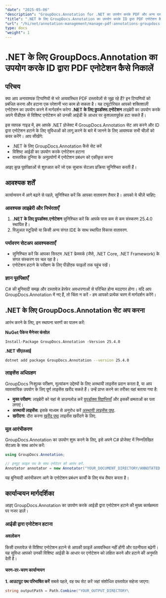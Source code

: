```yaml
---
"date": "2025-05-06"
"description": "GroupDocs.Annotation for .NET का उपयोग करके PDF और अन्य दस्तावेज़ों से एनोटेशन को कुशलतापूर्वक हटाने का तरीका जानें। चरण-दर-चरण मार्गदर्शिकाएँ, सर्वोत्तम अभ्यास और वास्तविक दुनिया के अनुप्रयोग खोजें।"
"title": ".NET के लिए GroupDocs.Annotation का उपयोग करके ID द्वारा PDF एनोटेशन कैसे निकालें"
"url": "/hi/net/annotation-management/manage-pdf-annotations-groupdocs-dotnet-remove-id/"
type: docs
"weight": 1
---
```


# .NET के लिए GroupDocs.Annotation का उपयोग करके ID द्वारा PDF एनोटेशन कैसे निकालें

## परिचय

क्या आप अनावश्यक टिप्पणियों से भरे अव्यवस्थित PDF दस्तावेज़ों से जूझ रहे हैं? इन टिप्पणियों को प्रबंधित करना और हटाना एक परेशानी भरा काम हो सकता है। यह ट्यूटोरियल आपको शक्तिशाली एनोटेशन का उपयोग करने में मार्गदर्शन करेगा **.NET के लिए ग्रुपडॉक्स.एनोटेशन** लाइब्रेरी का उपयोग करके अपने पीडीएफ से विशिष्ट एनोटेशन को उनकी आईडी के आधार पर कुशलतापूर्वक हटा सकते हैं।

इस व्यापक गाइड में, हम आपके .NET प्रोजेक्ट में GroupDocs.Annotation सेट अप करने और ID द्वारा एनोटेशन हटाने के लिए सुविधाओं को लागू करने के बारे में जानने के लिए आवश्यक सभी चीज़ों को कवर करेंगे। आप सीखेंगे:
- .NET के लिए GroupDocs.Annotation कैसे सेट करें
- विशिष्ट आईडी का उपयोग करके एनोटेशन हटाना
- वास्तविक दुनिया के अनुप्रयोगों में एनोटेशन प्रबंधन को एकीकृत करना

आइए कुछ पूर्वापेक्षाओं से शुरुआत करें जो एक सुचारू सेटअप प्रक्रिया सुनिश्चित करती हैं।

## आवश्यक शर्तें

कार्यान्वयन में आगे बढ़ने से पहले, सुनिश्चित करें कि आपका वातावरण तैयार है। आपको ये चीज़ें चाहिए:

### आवश्यक लाइब्रेरी और निर्भरताएँ
1. **.NET के लिए ग्रुपडॉक्स.एनोटेशन** सुनिश्चित करें कि आपके पास कम से कम संस्करण 25.4.0 स्थापित है।
2. विज़ुअल स्टूडियो या किसी अन्य संगत IDE के साथ स्थापित विकास वातावरण.

### पर्यावरण सेटअप आवश्यकताएँ
- सुनिश्चित करें कि आपका सिस्टम .NET फ्रेमवर्क (जैसे, .NET Core, .NET Framework) के संगत संस्करण पर चल रहा है।
- एनोटेशन हटाने के परीक्षण के लिए पीडीएफ फाइलों तक पहुंच रखें।

### ज्ञान पूर्वापेक्षाएँ
C# की बुनियादी समझ और दस्तावेज़ हेरफेर अवधारणाओं से परिचित होना मददगार होगा। यदि आप GroupDocs.Annotation में नए हैं, तो चिंता न करें - हम आपको प्रत्येक चरण में मार्गदर्शन करेंगे।

## .NET के लिए GroupDocs.Annotation सेट अप करना

आरंभ करने के लिए, इन स्थापना चरणों का पालन करें:

**NuGet पैकेज मैनेजर कंसोल**

```shell
Install-Package GroupDocs.Annotation -Version 25.4.0
```

**\.NET सीएलआई**

```bash
dotnet add package GroupDocs.Annotation --version 25.4.0
```

### लाइसेंस अधिग्रहण
GroupDocs निःशुल्क परीक्षण, मूल्यांकन उद्देश्यों के लिए अस्थायी लाइसेंस प्रदान करता है, या आप व्यावसायिक उपयोग के लिए पूर्ण लाइसेंस खरीद सकते हैं। उन्हें प्राप्त करने का तरीका यहां बताया गया है:
- **मुफ्त परीक्षण**: लाइब्रेरी को यहां से डाउनलोड करें [ग्रुपडॉक्स विज्ञप्तियाँ](https://releases.groupdocs.com/annotation/net/) और इसकी क्षमताओं का पता लगाएं।
- **अस्थायी लाइसेंस**: इसके माध्यम से अनुरोध करें [अस्थायी लाइसेंस पृष्ठ](https://purchase.groupdocs.com/temporary-license/).
- **खरीदना**: दौरा करना [खरीद पृष्ठ](https://purchase.groupdocs.com/buy) लाइसेंस खरीदने के लिए.

### मूल आरंभीकरण
GroupDocs.Annotation का उपयोग शुरू करने के लिए, इसे अपने C# प्रोजेक्ट में निम्नलिखित सेटअप के साथ आरंभ करें:

```csharp
using GroupDocs.Annotation;

// इनपुट फ़ाइल पथ के साथ एनोटेटर को आरंभ करें.
Annotator annotator = new Annotator("YOUR_DOCUMENT_DIRECTORY/ANNOTATED.pdf");
```

यह बुनियादी आरंभीकरण आगे के एनोटेशन प्रबंधन कार्यों के लिए मंच तैयार करता है।

## कार्यान्वयन मार्गदर्शिका

आइए GroupDocs.Annotation का उपयोग करके आईडी द्वारा एनोटेशन हटाने की मुख्य कार्यक्षमता पर नजर डालें।

### आईडी द्वारा एनोटेशन हटाना
#### अवलोकन
किसी दस्तावेज़ से विशिष्ट एनोटेशन हटाने से आपकी फ़ाइलें अव्यवस्थित नहीं होंगी और पठनीयता बढ़ेगी। यह सुविधा आपको उनकी विशिष्ट आईडी के आधार पर एनोटेशन को लक्षित करने और हटाने की अनुमति देती है।

#### चरण-दर-चरण कार्यान्वयन
**1. आउटपुट पथ परिभाषित करें**
सबसे पहले, वह पथ सेट करें जहां संशोधित दस्तावेज़ सहेजा जाएगा:

```csharp
string outputPath = Path.Combine("YOUR_OUTPUT_DIRECTORY\
